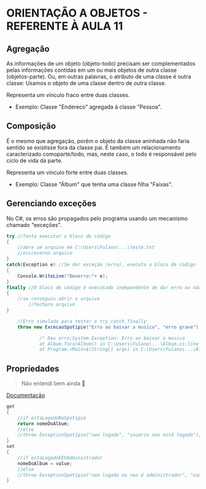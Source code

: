 # ORIENTAÇÃO A OBJETOS - REFERENTE À AULA 11


## Agregação

As informações de um objeto (objeto-todo) precisam ser complementados pelas informações contidas em um ou mais objetos de outra classe (objetos-parte). Ou, em outras palavras, o atributo de uma classe é outra classe: Usamos o objeto de uma classe dentro de outra classe.

Representa um vínculo fraco entre duas classes.

- Exemplo: Classe "Endereco" agregada à classe "Pessoa".


## Composição

É o mesmo que agregação, porém o objeto da classe aninhada não faria sentido se existisse fora da classe pai. É também um relacionamento caracterizado comoparte/todo, mas, neste caso, o todo é responsável pelo ciclo de vida da parte.

Representa um vínculo forte entre duas classes.

- Exemplo: Classe "Álbum" que tenha uma classe filha "Faixas".


## Gerenciando exceções

No C#, os erros são propagados pelo programa usando um mecanismo chamado "exceções".

```csharp
try //Tenta executar o bloco de código
{
    //abre um arquivo em C:\Users\Fulano\...\teste.txt
    //escreverno arquivo
}
catch(Exception e) //Se der exceção (erro), executa o bloco de código
{
    Console.WriteLine("Deuerro:"+ e);
}
finally //O bloco de código é executado independente de dar erro ou não
{
    //se conseguiu abrir o arquivo
        //fecharo arquivo
}

    //Erro simulado para testar o try_catch_finally
    throw new ExcecaoSpotipie("Erro ao baixar a musica", "erro grave");

            /* Deu erro:System.Exception: Erro ao baixar a musica
            at Album.TocarAlbum() in C:\Users\Fulano\...\Album.cs:line 41
            at Program.<Main>$(String[] args) in C:\Users\Fulano\...\Album.cs:line 16 */
```

## Propriedades

> Não entendi bem ainda 🤔

[Documentação](https://docs.microsoft.com/pt-br/dotnet/csharp/programming-guide/classes-and-structs/using-properties)

```csharp
get
{
    //if estaLogadoNoSpotipie
    return nomeDoAlbum;
    //else
    //throw ExceptionSpotipie("nao logado", "usuario nao está logado");
}
set
{
    //if estaLogadoEEhAdministrador
    nomeDoAlbum = value;
    //else
    //throw ExceptionSpotipie("nao logado ou nao é administrador", "usuario nao está logado ou nao é administrador");
}
```